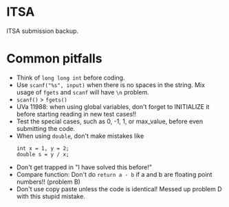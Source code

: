 # ITSA

ITSA submission backup.

# Common pitfalls

* Think of `long long int` before coding.
* Use `scanf("%s", input)` when there is no spaces in the string. Mix usage of `fgets` and `scanf` will have `\n` problem.
* `scanf()` > `fgets()`
* UVa 11988: when using global variables, don't forget to INITIALIZE it before starting reading in new test cases!!
* Test the special cases, such as 0, -1, 1, or max_value, before even submitting the code.
* When using `double`, don't make mistakes like
  ```
  int x = 1, y = 2;
  double s = y / x;
  ```
* Don't get trapped in "I have solved this before!"
* Compare function: Don't do ```return a - b``` if a and b are floating point numbers!! (problem B)
* Don't use copy paste unless the code is identical! Messed up problem D with this
stupid mistake.
